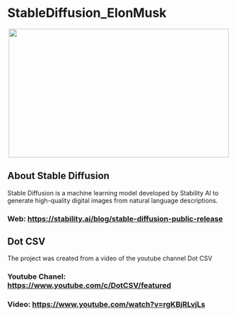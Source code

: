 # StableDiffusion_ElonMusk

<div align="center"><img src="https://c.tenor.com/byI653FuZcEAAAAC/mars-rover.gif" width="498" height="292" /></div>

## About Stable Diffusion
Stable Diffusion is a machine learning model developed by Stability AI to generate high-quality digital images from natural language descriptions.
### Web: https://stability.ai/blog/stable-diffusion-public-release

## Dot CSV
The project was created from a video of the youtube channel Dot CSV

### Youtube Chanel: https://www.youtube.com/c/DotCSV/featured

### Video: https://www.youtube.com/watch?v=rgKBjRLvjLs
